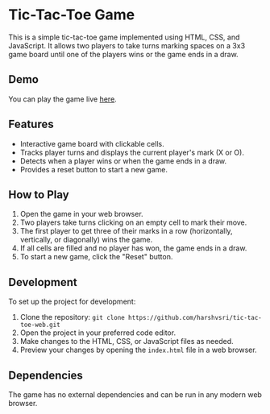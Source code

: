 # Tic-Tac-Toe Game

This is a simple tic-tac-toe game implemented using HTML, CSS, and JavaScript. It allows two players to take turns marking spaces on a 3x3 game board until one of the players wins or the game ends in a draw.

## Demo

You can play the game live [here](harshvsri.github.io/tic-tac-toe/).

## Features

- Interactive game board with clickable cells.
- Tracks player turns and displays the current player's mark (X or O).
- Detects when a player wins or when the game ends in a draw.
- Provides a reset button to start a new game.

## How to Play

1. Open the game in your web browser.
2. Two players take turns clicking on an empty cell to mark their move.
3. The first player to get three of their marks in a row (horizontally, vertically, or diagonally) wins the game.
4. If all cells are filled and no player has won, the game ends in a draw.
5. To start a new game, click the "Reset" button.

## Development

To set up the project for development:

1. Clone the repository: `git clone https://github.com/harshvsri/tic-tac-toe-web.git`
2. Open the project in your preferred code editor.
3. Make changes to the HTML, CSS, or JavaScript files as needed.
4. Preview your changes by opening the `index.html` file in a web browser.

## Dependencies

The game has no external dependencies and can be run in any modern web browser.
